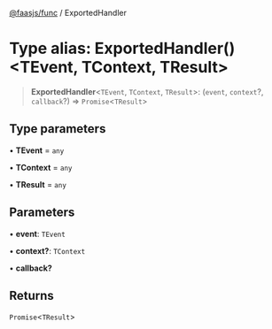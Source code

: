 [@faasjs/func](../README.md) / ExportedHandler

# Type alias: ExportedHandler()\<TEvent, TContext, TResult\>

> **ExportedHandler**\<`TEvent`, `TContext`, `TResult`\>: (`event`, `context`?, `callback`?) => `Promise`\<`TResult`\>

## Type parameters

• **TEvent** = `any`

• **TContext** = `any`

• **TResult** = `any`

## Parameters

• **event**: `TEvent`

• **context?**: `TContext`

• **callback?**

## Returns

`Promise`\<`TResult`\>
